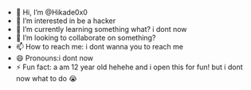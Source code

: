 - 👋 Hi, I’m @Hikade0x0
- 👀 I’m interested in be a hacker
- 🌱 I’m currently learning something what? i dont now
- 💞️ I’m looking to collaborate on something?
- 📫 How to reach me: i dont wanna you to reach me
- 😄 Pronouns:i dont now
- ⚡ Fun fact: a am 12 year old hehehe and i open this for fun! but i dont now what to do 😭 

<!---
Hikade0x0/Hikade0x0 is a ✨ special ✨ repository because its `README.md` (this file) appears on your GitHub profile.
You can click the Preview link to take a look at your changes.
--->
